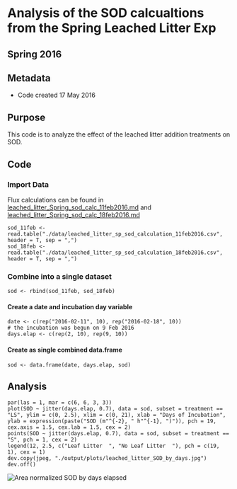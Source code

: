 # Analysis of the SOD calcualtions from the Spring Leached Litter Exp 

## Spring 2016

## Metadata

* Code created 17 May 2016 

## Purpose

This code is to analyze the effect of the leached litter addition treatments on SOD. 

## Code
### Import Data

Flux calculations can be found in [leached_litter_Spring_sod_calc_11feb2016.md](https://github.com/KennyPeanuts/CPOM_Flux/blob/master/lab_notebook/analysis/leached_litter_Spring_sod_calc_11feb2016.md) and [leached_litter_Spring_sod_calc_18feb2016.md](https://github.com/KennyPeanuts/CPOM_Flux/blob/master/lab_notebook/analysis/leached_litter_Spring_sod_calc_18feb2016.md)

    sod_11feb <- read.table("./data/leached_litter_sp_sod_calculation_11feb2016.csv", header = T, sep = ",")
    sod_18feb <- read.table("./data/leached_litter_sp_sod_calculation_18feb2016.csv", header = T, sep = ",")

### Combine into a single dataset

    sod <- rbind(sod_11feb, sod_18feb)
    
#### Create a date and incubation day variable

    date <- c(rep("2016-02-11", 10), rep("2016-02-18", 10))
    # the incubation was begun on 9 Feb 2016
    days.elap <- c(rep(2, 10), rep(9, 10))

#### Create as single combined data.frame

    sod <- data.frame(date, days.elap, sod)

## Analysis
    
    par(las = 1, mar = c(6, 6, 3, 3))
    plot(SOD ~ jitter(days.elap, 0.7), data = sod, subset = treatment == "LS", ylim = c(0, 2.5), xlim = c(0, 21), xlab = "Days of Incubation", ylab = expression(paste("SOD (m"^{-2}, " h"^{-1}, ")")), pch = 19, cex.axis = 1.5, cex.lab = 1.5, cex = 2)
    points(SOD ~ jitter(days.elap, 0.7), data = sod, subset = treatment == "S", pch = 1, cex = 2)
    legend(12, 2.5, c("Leaf Litter  ", "No Leaf Litter  "), pch = c(19, 1), cex = 1)
    dev.copy(jpeg, "./output/plots/leached_litter_SOD_by_days.jpg")
    dev.off()


![Area normalized SOD by days elapsed](../output/plots/leached_litter_SOD_by_days.jpeg)
